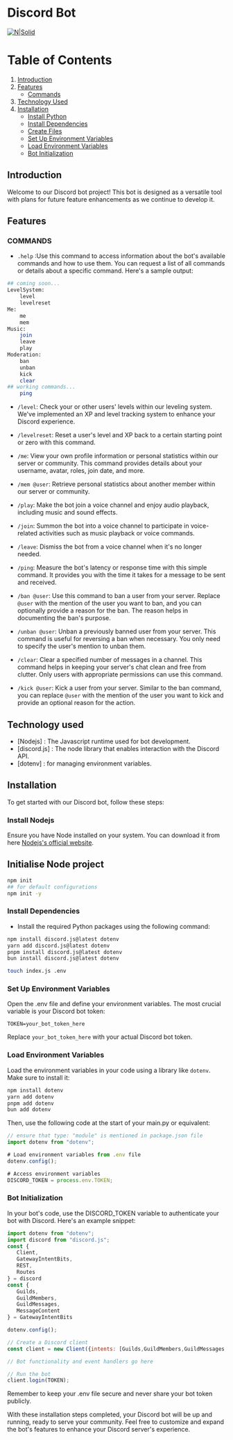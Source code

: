 # Discord Bot
[![N|Solid](https://pbs.twimg.com/card_img/1706660851640635392/ekbkjgsu?format=jpg&name=4096x4096)](https://nodesource.com/products/nsolid)

# Table of Contents

1. [Introduction](#introduction)
2. [Features](#features)
    - [Commands](#commands)
3. [Technology Used](#technology-used)
4. [Installation](#installation)
    - [Install Python](#install-nodejs)
    - [Install Dependencies](#install-dependencies)
    - [Create Files](#create-files)
    - [Set Up Environment Variables](#set-up-environment-variables)
    - [Load Environment Variables](#load-environment-variables)
    - [Bot Initialization](#bot-initialization)


## Introduction
Welcome to our Discord bot project! This bot is designed as a versatile tool with plans for future feature enhancements as we continue to develop it.


## Features 
### COMMANDS
- `.help` :Use this command to access information about the bot's available commands and how to use them. You can request a list of all commands or details about a specific command. Here's a sample output:
```sh
## coming soon...
LevelSystem:
    level      
    levelreset 
Me:
    me         
    mem        
Music:
    join       
    leave      
    play
Moderation:
    ban
    unban
    kick
    clear
## working commands...     
    ping       
```

- `/level`: Check your or other users' levels within our leveling system. We've implemented an XP and level tracking system to enhance your Discord experience.
  
-  `/levelreset`: Reset a user's level and XP back to a certain starting point or zero with this command.

- `/me`: View your own profile information or personal statistics within our server or community. This command provides details about your username, avatar, roles, join date, and more.

- `/mem @user`: Retrieve personal statistics about another member within our server or community.

- `/play`:  Make the bot join a voice channel and enjoy audio playback, including music and sound effects.

- `/join`: Summon the bot into a voice channel to participate in voice-related activities such as music playback or voice commands.

- `/leave`: Dismiss the bot from a voice channel when it's no longer needed.

- `/ping`: Measure the bot's latency or response time with this simple command. It provides you with the time it takes for a message to be sent and received.

- `/ban @user`: Use this command to ban a user from your server. Replace `@user` with the mention of the user you want to ban, and you can optionally provide a reason for the ban. The reason helps in documenting the ban's purpose.

- `/unban @user`: Unban a previously banned user from your server. This command is useful for reversing a ban when necessary. You only need to specify the user's mention to unban them.

- `/clear`: Clear a specified number of messages in a channel. This command helps in keeping your server's chat clean and free from clutter. Only users with appropriate permissions can use this command.

- `/kick @user`: Kick a user from your server. Similar to the ban command, you can replace `@user` with the mention of the user you want to kick and provide an optional reason for the action.


## Technology used

- [Nodejs] : The Javascript runtime used for bot development.
- [discord.js] : The node library that enables interaction with the Discord API.
- [dotenv] : for managing environment variables.

## Installation
To get started with our Discord bot, follow these steps:
### **Install Nodejs** 
 Ensure you have Node installed on your system. You can download it from here [Nodejs's official website](https://www.nodejs.org/).

## **Initialise Node project**
```sh
npm init
## for default configurations
npm init -y
```

### **Install Dependencies**
  - Install the required Python packages using the following command:
```sh
npm install discord.js@latest dotenv
yarn add discord.js@latest dotenv
pnpm install discord.js@latest dotenv
bun install discord.js@latest dotenv
```

```sh
touch index.js .env
```

### **Set Up Environment Variables**
Open the .env file and define your environment variables. The most crucial variable is your Discord bot token:

```env
TOKEN=your_bot_token_here
```
Replace `your_bot_token_here` with your actual Discord bot token.

### **Load Environment Variables**
Load the environment variables in your code using a library like `dotenv`. Make sure to install it:
    
```sh
npm install dotenv
yarn add dotenv
pnpm add dotenv
bun add dotenv
```
Then, use the following code at the start of your main.py or equivalent:
```js
// ensure that type: "module" is mentioned in package.json file
import dotenv from "dotenv";

# Load environment variables from .env file
dotenv.config();

# Access environment variables
DISCORD_TOKEN = process.env.TOKEN;
```
###  **Bot Initialization**

In your bot's code, use the DISCORD_TOKEN variable to authenticate your bot with Discord. Here's an example snippet:
     
 ```js
import dotenv from "dotenv";
import discord from "discord.js";
const {
    Client,
    GatewayIntentBits,
    REST,
    Routes
} = discord
const {
    Guilds,
    GuildMembers,
    GuildMessages,
    MessageContent
} = GatewayIntentBits

dotenv.config();

// Create a Discord client
const client = new Client({intents: [Guilds,GuildMembers,GuildMessages,MessageContent]});

// Bot functionality and event handlers go here

// Run the bot
client.login(TOKEN);
```

Remember to keep your .env file secure and never share your bot token publicly.

With these installation steps completed, your Discord bot will be up and running, ready to serve your community. Feel free to customize and expand the bot's features to enhance your Discord server's experience.